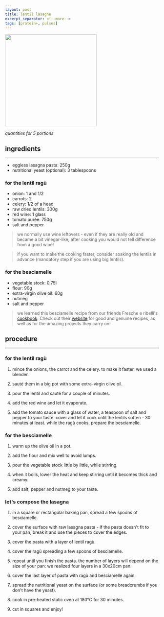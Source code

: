 ```yaml
---
layout: post
title: lentil lasagne
excerpt_separator: <!--more-->
tags: [protein+, pulses]
---
```


 <img src="../../../images/lasagne.jpeg" width="300">
 
 <!--more-->

*quantities for 5 portions*

## ingredients
---
- eggless lasagna pasta: 250g
- nutritional yeast (optional): 3 tablespoons

### for the lentil ragù

- onion: 1 and 1/2
- carrots: 2
- celery: 1/2 of a head
- raw dried lentils: 300g
- red wine: 1 glass
- tomato purée: 750g
- salt and pepper

> we normally use wine leftovers - even if they are really old and became a bit vinegar-like, after cooking you would not tell difference from a good wine!

> if you want to make the cooking faster, consider soaking the lentils in advance (mandatory step if you are using big lentils).

### for the besciamelle

- vegetable stock: 0,75l
- flour: 90g
- extra-virgin olive oil: 60g
- nutmeg
- salt and pepper

> we learned this besciamelle recipe from our friends Fresche e ribelli's [cookbook](https://www.dropbox.com/s/kz2kihmaf7gp1ga/FRESCHE%20E%20RIBELLI%20-autunnoinverno.pdf?dl=0). Check out their [website](https://fresche-ribelli.yolasite.com/) for good and genuine recipes, as well as for the amazing projects they carry on!

## procedure
---
### for the lentil ragù

1. mince the onions, the carrot and the celery. to make it faster, we used a blender.

2. sauté them in a big pot with some extra-virgin olive oil.

3. pour the lentil and sauté for a couple of minutes.

4. add the red wine and let it evaporate.

5. add the tomato sauce with a glass of water, a teaspoon of salt and pepper to your taste. cover and let it cook until the lentils soften - 30 minutes at least. while the ragù cooks, prepare the besciamelle.

### for the besciamelle

1. warm up the olive oil in a pot.

2. add the flour and mix well to avoid lumps.

3. pour the vegetable stock little by little, while stirring.

4. when it boils, lower the heat and keep stirring until it becomes thick and creamy.

5. add salt, pepper and nutmeg to your taste.

### let's compose the lasagna

1. in a square or rectangular baking pan, spread a few spoons of besciamelle.

2. cover the surface with raw lasagna pasta - if the pasta doesn't fit to your pan, break it and use the pieces to cover the edges.

3. cover the pasta with a layer of lentil ragù.

4. cover the ragù spreading a few spoons of besciamelle.

5. repeat until you finish the pasta. the number of layers will depend on the size of your pan: we realized four layers in a 30x20cm pan.

6. cover the last layer of pasta with ragù and besciamelle again.

7. spread the nutritional yeast on the surface (or some breadcrumbs if you don't have the yeast).

8. cook in pre-heated static oven at 180°C for 30 minutes.

9. cut in squares and enjoy!
